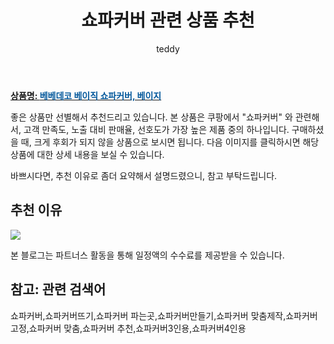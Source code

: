﻿---
layout: post
title:  "쇼파커버 관련 상품 추천"
author: teddy
categories: [ 가구/인테리어 ]
tags: [쇼파커버,쇼파커버뜨기,쇼파커버 파는곳,쇼파커버만들기,쇼파커버 맞춤제작,쇼파커버 고정,쇼파커버 맞춤,쇼파커버 추천,쇼파커버3인용,쇼파커버4인용]
image: https://static.coupangcdn.com/image/rs_quotation_api/hnb1cdb3/2b96a4b0863240acac6e8a09855878c5.jpg 
description: "쿠팡에서 쇼파커버 관련 상품으로 가장 고객 선호도가 높은 제품 중 하나입니다."
---

<a href="https://link.coupang.com/re/AFFSDP?lptag=AF4928167&pageKey=4736301819&itemId=6011824630&vendorItemId=73309544067&traceid=V0-153-396c7ba6db9b9dad"><b>상품명: <font color='#01579B'>베베데코 베이직 쇼파커버, 베이지</font></b></a>

좋은 상품만 선별해서 추천드리고 있습니다.
본 상품은 쿠팡에서 "쇼파커버" 와 관련해서, 고객 만족도, 노출 대비 판매율, 선호도가 가장 높은 제품 중의 하나입니다.
구매하셨을 때, 크게 후회가 되지 않을 상품으로 보시면 됩니다. 
다음 이미지를 클릭하시면 해당 상품에 대한 상세 내용을 보실 수 있습니다.

바쁘시다면, 추천 이유로 좀더 요약해서 설명드렸으니, 참고 부탁드립니다.

## 추천 이유 

<a href="https://link.coupang.com/re/AFFSDP?lptag=AF4928167&pageKey=4736301819&itemId=6011824630&vendorItemId=73309544067&traceid=V0-153-396c7ba6db9b9dad"><img src="https://thumbnail7.coupangcdn.com/thumbnails/remote/q89/image/retail/images/4693289975914-7114cd29-d4cc-4ce0-bbf1-f0e16e0aef83.jpg"></a> 

본 블로그는 파트너스 활동을 통해 일정액의 수수료를 제공받을 수 있습니다.

## 참고: 관련 검색어    
쇼파커버,쇼파커버뜨기,쇼파커버 파는곳,쇼파커버만들기,쇼파커버 맞춤제작,쇼파커버 고정,쇼파커버 맞춤,쇼파커버 추천,쇼파커버3인용,쇼파커버4인용